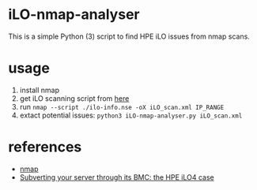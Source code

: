 # iLO-nmap-analyser
This is a simple Python (3) script to find HPE iLO issues from nmap scans.

# usage
1. install nmap
2. get iLO scanning script from [here](https://github.com/nmap/nmap/pull/1082)
3. run `nmap --script ./ilo-info.nse -oX iLO_scan.xml IP_RANGE`
4. extact potential issues: `python3 iLO-nmap-analyser.py iLO_scan.xml`


# references
* [nmap](https://nmap.org)
* [Subverting your server through its BMC: the HPE iLO4 case](https://airbus-seclab.github.io/ilo/SSTIC2018-Article-subverting_your_server_through_its_bmc_the_hpe_ilo4_case-gazet_perigaud_czarny.pdf)
